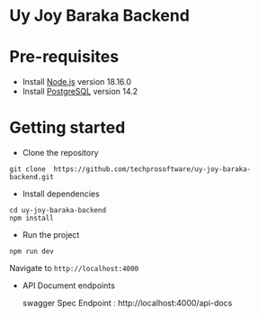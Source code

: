# Uy Joy Baraka Backend

# Pre-requisites
- Install [Node.js](https://nodejs.org/en/) version 18.16.0
- Install [PostgreSQL](https://www.postgresql.org/download/) version 14.2

# Getting started
- Clone the repository
```
git clone  https://github.com/techprosoftware/uy-joy-baraka-backend.git
```
- Install dependencies
```
cd uy-joy-baraka-backend
npm install
```
- Run the project
```
npm run dev
```
Navigate to `http://localhost:4000`

- API Document endpoints

  swagger Spec Endpoint : http://localhost:4000/api-docs



